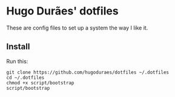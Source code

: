 # Hugo Durães' dotfiles

These are config files to set up a system the way I like it.

## Install

Run this:

```
git clone https://github.com/hugoduraes/dotfiles ~/.dotfiles
cd ~/.dotfiles
chmod +x script/bootstrap
script/bootstrap
```
